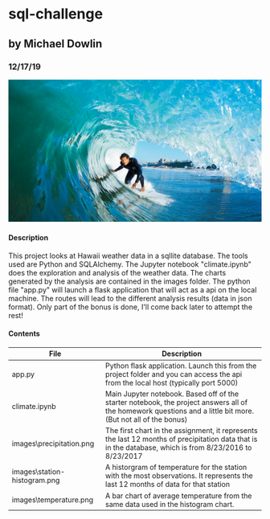 # sql-challenge
## by Michael Dowlin
### 12/17/19

![Alt text](/images/surfs-up.png)

#### Description
This project looks at Hawaii weather data in a sqllite database.  The tools used are Python and SQLAlchemy.  The Jupyter notebook "climate.ipynb" does the exploration and analysis of the weather data.  The charts generated by the analysis are contained in the images folder.  The python file "app.py" will launch a flask application that will act as a api on the local machine.  The routes will lead to the different analysis results (data in json format).  Only part of the bonus is done, I'll come back later to attempt the rest!

#### Contents

| File                         | Description                                                                                     |
|------------------------------|-------------------------------------------------------------------------------------------------|
|app.py                        | Python flask application.  Launch this from the project folder and you can access the api from the local host (typically port 5000)
|climate.ipynb                 | Main Jupyter notebook.  Based off of the starter notebook, the project answers all of the homework questions and a little bit more.  (But not all of the bonus)
images\precipitation.png       | The first chart in the assignment, it represents the last 12 months of precipitation data that is in the database, which is from 8/23/2016 to 8/23/2017
images\station-histogram.png   | A historgram of temperature for the station with the most observations.  It represents the last 12 months of data for that station
images\temperature.png         | A bar chart of average temperature from the same data used in the histogram chart. 
